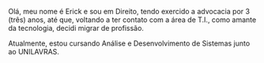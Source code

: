 Olá, meu nome é Erick e sou em Direito, tendo exercido a advocacia por 3 (três) anos, até que, voltando a ter contato com a área de T.I., como amante da tecnologia, decidi migrar de profissão.

Atualmente, estou cursando Análise e Desenvolvimento de Sistemas junto ao UNILAVRAS.
